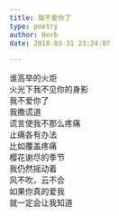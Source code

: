 ```yaml
---  
title: 我不爱你了  
type: poetry  
author: Herb  
date: 2018-03-31 23:24:07  

---  
```

谁高举的火炬  
火光下我不见你的身影  
我不爱你了  
我撒谎道    
谎言使我不那么疼痛  
止痛各有办法  
比如覆盖疼痛    
樱花谢尽的季节  
我仍然摇动着  
风不吹，云不合    
如果你真的爱我  
就一定会让我知道